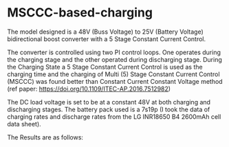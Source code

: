 # MSCCC-based-charging
The model designed is a 48V (Buss Voltage) to 25V (Battery Voltage) bidirectional boost converter with a 5 Stage Constant Current Control.

The converter is controlled using two PI control loops. One operates during the charging stage and the other operated during discharging stage. During the Charging State a 5 Stage Constant Current Control is used as the charging time and the charging of Multi (5) Stage Constant Current Control (MSCCC) was found better than Constant Current Constant Voltage method (ref paper: https://doi.org/10.1109/ITEC-AP.2016.7512982)

The DC load voltage is set to be at a constant 48V at both charging and discharging stages. The battery pack used is a 7s19p (I took the data of charging rates and discharge rates from the LG INR18650 B4 2600mAh cell data sheet).

The Results are as follows:


